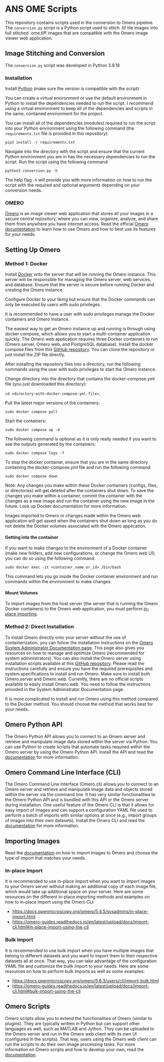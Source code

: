 # ANS OME Scripts

This repository contains scripts used in the conversion to Omero pipeline. The `conversion.py` script is a Python script used to stitch .tif tile images into full stitched .ome.tiff images that are compatible with the Omero image viewer web application.

## Image Stitching and Conversion

The `conversion.py` script was developed in Python 3.9.18

### Installation

Install [Python](https://www.python.org/downloads/) (make sure the version is compatible with the script)

You can create a virtual environment or use the default environment in Python to install the dependencies needed to run the script. I recommend using a virtual environment to keep all of the dependencies and scripts in the same, contained environment for the project.

You can install all of the dependencies (modules) required to run the script into your Python environment using the following command (the `requirements.txt` file is provided in this repository):

`pip3 install -r requirements.txt`

Navigate into the directory with the script and ensure that the current Python environment you are in has the necessary dependencies to run the script. Run the script using the following command:

`python3 conversion.py -h`

The help flag `-h` will provide you with more information on how to run the script with the required and optional arguments depending on your conversion needs.

### OMERO

[Omero](https://www.openmicroscopy.org/omero/) is an image viewer web application that stores all your images in a secure central repository, where you can view, organize, analyze, and share them from anywhere you have internet access. Read the official [Omero documentation](https://omero.readthedocs.io/en/stable/) to learn how to use Omero and how to best use its features for your needs.

## Setting Up Omero

### Method 1: Docker
Install [Docker](https://docs.docker.com/engine/install/) onto the server that will be running the Omero instance. This server will be responsible for managing the Omero server, web services, and database. Ensure that the server is secure before running Docker and creating the Omero instance. 

Configure Docker to your liking but ensure that the Docker commands can only be executed by users with sudo privileges.

It is recommended to have a user with sudo privileges manage the Docker containers and Omero instance.

The easiest way to get an Omero instance up and running is through using docker compose, which allows you to start a multi-container application quickly. The Omero web application requires three Docker containers to run (Omero server, Omero web, and PostgreSQL database). Install the docker compose files from this [GitHub repository](https://github.com/ome/docker-example-omero). You can clone the repository or just install the ZIP file directly. 

After installing the repository files into a directory, run the following commands using the user with sudo privileges to start the Omero instance.

Change directory into the directory that contains the docker-compose.yml file (you just downloaded this directory):

`cd <directory-with-docker-compose-yml-file>`,

Pull the latest major versions of the containers:

`sudo docker compose pull`

Start the containers:

`sudo docker compose up -d`

The following command is optional as it is only really needed if you want to see the outputs generated by the containers:

`sudo docker compose logs -f`

To stop the docker container, ensure that you are in the same directory containing the docker-compose.yml file and run the following command:

`sudo docker compose down`

Note: Any changes you make within these Docker containers (configs, files, or directories) will get deleted after the containers shut down. To save the changes you make within a container, commit the container with the changes as a new image and run the container using the new image in the future. Look up Docker documentation for more information.

Images imported to Omero or changes made within the Omero web application will get saved when the containers shut down as long as you do not delete the Docker volumes associated with the Omero application.

#### Getting into the container

If you want to make changes to the environment of a Docker container (make new folders, add new configurations, or change the Omero web UI), you can do so using the following command: 

`sudo docker exec -it <container_name_or_id> /bin/bash`

This command lets you go inside the Docker container environment and run commands within the environment to make changes.


#### Mount Volumes

To import images from the host server (the server that is running the Omero Docker containers) to the Omero web application, you must perform [in-place importing](#in-place-import).

### Method 2: Direct Installation

To install Omero directly onto your server without the use of containerization, you can follow the installation instructions on the [Omero System Administrator Documentation page](https://omero.readthedocs.io/en/stable/sysadmins/). This page also gives you resources on how to manage and optimize Omero (recommended for system administrators). You can also install the Omero server using installation scripts available at this [GitHub repository](https://github.com/ome/omero-install). Please read the instructions carefully and ensure you have the required prerequisites and system specifications to install and run Omero. Make sure to install both Omero.server and Omero.web. Currently, there are no official scripts available to easily install Omero.web. You need to follow the instructions provided in the System Administrator Documentation page.

It is more complicated to install and run Omero using this method compared to the Docker method. You should choose the method that works best for your needs.


## Omero Python API

The Omero Python API allows you to connect to an Omero server and retrieve and manipulate image data stored within the server via Python. You can use Python to create scripts that automate tasks required within the Omero server by using the Omero Python API. Install the API and read the [documentation](https://docs.openmicroscopy.org/omero/5.6.0/developers/Python.html) for more information.

## Omero Command Line Interface (CLI) 

The Omero Command Line Interface (Omero.cli) allows you to connect to an Omero server and retrieve and manipulate image data and objects stored within the server via the command line. It has very similar functionalities to the Omero Python API and is bundled with this API or the Omero server during installation. One useful feature of the Omero CLI is that it allows for easy import of images and can support a configuration YAML file used to perform a batch of imports with similar options at once (e.g., import groups of images into their own datasets). Install the Omero CLI and read the [documentation](https://docs.openmicroscopy.org/omero/5.4.6/users/cli/index.html) for more information.

## Importing Images

Read the [documentation](https://omero-guides.readthedocs.io/en/latest/upload/docs/import.html) on how to import images to Omero and choose the type of import that matches your needs.

### In-place Import

It is recommended to use in-place import when you want to import images to your Omero server without making an additional copy of each image file, which would take up additional space on your server. Here are some resources on the different in-place importing methods and examples on how to in-place import using the Omero CLI:
* https://docs.openmicroscopy.org/omero/5.4.5/sysadmins/in-place-import.html
* https://omero-guides.readthedocs.io/en/latest/upload/docs/import-cli.html#in-place-import-using-the-cli


### Bulk Import

It is recommended to use bulk import when you have multiple images that belong to different datasets and you want to import them to their respective datasets all at once. That way, you can take advantage of the configuration YAML file and customize the bullk import to your needs. Here are some resources on how to perform bulk imports as well as some examples:
* https://docs.openmicroscopy.org/omero/5.6.3/users/cli/import-bulk.html
* https://omero-guides.readthedocs.io/en/latest/upload/docs/import-cli.html#bulk-import-using-the-cli


## Omero Scripts

Omero scripts allow you to extend the functionalities of Omero (similar to plugins). They are typically written in Python but can support other languages as well, such as MATLAB and Jython. They can be uploaded to the Omero server and run in the Omero web client with its own UI (configured in the scripts). That way, users using the Omero web client can run the scripts to do their own image processing tasks. For more information on Omero scripts and how to develop your own, read the [documentation](https://docs.openmicroscopy.org/omero/5.4.5/developers/scripts/index.html).







